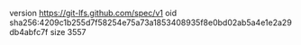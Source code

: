 version https://git-lfs.github.com/spec/v1
oid sha256:4209c1b255d7f58254e75a73a1853408935f8e0bd02ab5a4e1e2a29db4abfc7f
size 3557
